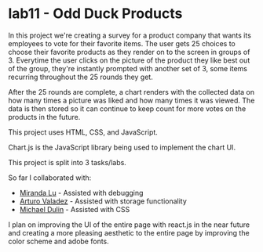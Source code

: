 # lab11 - Odd Duck Products

In this project we're creating a survey for a product company that wants its employees to vote for their favorite items. The user gets 25 choices to choose their favorite products as they render on to the screen in groups of 3. Everytime the user clicks on the picture of the product they like best out of the group, they're instantly prompted with another set of 3, some items recurring throughout the 25 rounds they get.

After the 25 rounds are complete, a chart renders with the collected data on how many times a picture was liked and how many times it was viewed. The data is then stored so it can continue to keep count for more votes on the products in the future.

This project uses HTML, CSS, and JavaScript. 

Chart.js is the JavaScript library being used to implement the chart UI.

This project is split into 3 tasks/labs.

So far I collaborated with:
* [Miranda Lu](https://github.com/mirandalu2020) - Assisted with debugging
* [Arturo Valadez](https://github.com/Arturovaladez1) - Assisted with storage functionality
* [Michael Dulin](https://github.com/MichaelDulin) - Assisted with CSS

I plan on improving the UI of the entire page with react.js in the near future and creating a more pleasing aesthetic to the entire page by improving the color scheme and adobe fonts.
